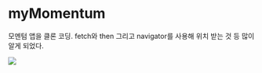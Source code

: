 # myMomentum

모멘텀 앱을 클론 코딩.
fetch와 then 그리고 navigator를 사용해 위치 받는 것 등 많이 알게 되었다.

<img src="https://user-images.githubusercontent.com/43393426/53219076-f506aa00-36a1-11e9-9294-cd84a1ecb371.png">

